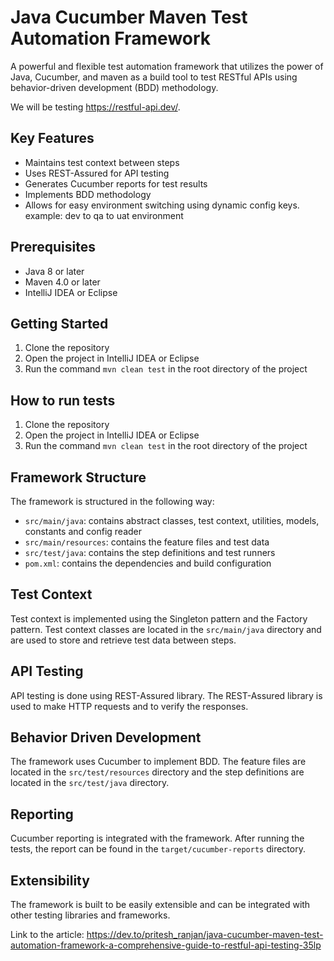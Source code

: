 # Java Cucumber Maven Test Automation Framework

A powerful and flexible test automation framework that utilizes the power of Java, Cucumber, and maven as a build tool to test RESTful APIs using behavior-driven development (BDD) methodology.

We will be testing https://restful-api.dev/.

## Key Features
- Maintains test context between steps
- Uses REST-Assured for API testing
- Generates Cucumber reports for test results
- Implements BDD methodology
- Allows for easy environment switching using dynamic config keys. example: dev to qa to uat environment

## Prerequisites
- Java 8 or later
- Maven 4.0 or later
- IntelliJ IDEA or Eclipse

## Getting Started
1. Clone the repository
2. Open the project in IntelliJ IDEA or Eclipse
3. Run the command `mvn clean test` in the root directory of the project

## How to run tests
1. Clone the repository
2. Open the project in IntelliJ IDEA or Eclipse
3. Run the command `mvn clean test` in the root directory of the project

## Framework Structure
The framework is structured in the following way:
- `src/main/java`: contains abstract classes, test context, utilities, models, constants and config reader
- `src/main/resources`: contains the feature files and test data
- `src/test/java`: contains the step definitions and test runners
- `pom.xml`: contains the dependencies and build configuration

## Test Context
Test context is implemented using the Singleton pattern and the Factory pattern. Test context classes are located in the `src/main/java` directory and are used to store and retrieve test data between steps.

## API Testing
API testing is done using REST-Assured library. The REST-Assured library is used to make HTTP requests and to verify the responses.

## Behavior Driven Development
The framework uses Cucumber to implement BDD. The feature files are located in the `src/test/resources` directory and the step definitions are located in the `src/test/java` directory.

## Reporting
Cucumber reporting is integrated with the framework. After running the tests, the report can be found in the `target/cucumber-reports` directory.

## Extensibility
The framework is built to be easily extensible and can be integrated with other testing libraries and frameworks.

Link to the article: https://dev.to/pritesh_ranjan/java-cucumber-maven-test-automation-framework-a-comprehensive-guide-to-restful-api-testing-35lp

